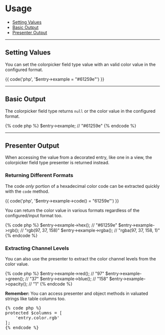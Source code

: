 # Usage

- [Setting Values](#mutator)
- [Basic Output](#output)
- [Presenter Output](#presenter)

<hr>

<a name="mutator"></a>
## Setting Values

You can set the colorpicker field type value with an valid color value in the configured format.

{{ code('php', '$entry->example = "#61259e"') }}

<hr>

<a name="output"></a>
## Basic Output

The colorpicker field type returns `null` or the color value in the configured format.

{% code php %}
$entry->example; // "#61259e"
{% endcode %}

<hr>

<a name="presenter"></a>
## Presenter Output

When accessing the value from a decorated entry, like one in a view, the colorpicker field type presenter is returned instead.

### Returning Different Formats

The code *only* portion of a hexadecimal color code can be extracted quickly with the `code` method.

{{ code('php', '$entry->example->code() = "61259e"') }}

You can return the color value in various formats regardless of the configured/input format too.

{% code php %}
$entry->example->hex();  // "#61259e"
$entry->example->rgb();  // "rgb(97, 37, 158)"
$entry->example->rgba(); // "rgba(97, 37, 158, 1)"
{% endcode %}

### Extracting Channel Levels

You can also use the presenter to extract the color channel levels from the color value.

{% code php %}
$entry->example->red();     // "97"
$entry->example->green();   // "37"
$entry->example->blue();    // "158"
$entry->example->opacity(); // "1"
{% endcode %}

<div class="alert alert-info">
<strong>Remember:</strong> You can access presenter and object methods in valuated strings like table columns too.
</div>

<pre>
{% code php %}
protected $columns = [
    'entry.color.rgb'
];
{% endcode %}
</pre>